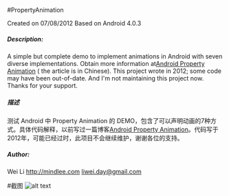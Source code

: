 #PropertyAnimation

Created on 07/08/2012
Based on Android 4.0.3

##### Description: 
A simple but complete demo to implement animations in Android with seven diverse implementations. Obtain more information at[Android Property Animation][1] ( the article is in Chinese).  This project wrote in 2012; some code may have been out-of-date. And I'm not maintaining this project now. Thanks for your support.

##### 描述
测试 Android 中 Property Animation 的 DEMO，包含了可以声明动画的7种方式。具体代码解释，以前写过一篇博客[Android Property Animation][1]。代码写于2012年，可能已经过时，此项目不会继续维护，谢谢各位的支持。

##### Author:
Wei Li
http://mindlee.com
liwei.day@gmail.com

#截图
![alt text][screenshot1]

[1]: http://mindlee.github.io/2012/07/08/android-property-animation/
[screenshot1]: http://mindlee.github.io/uploads/2012/09/property_animation.jpg
